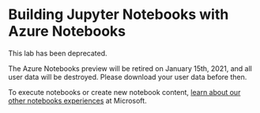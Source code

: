 # Building Jupyter Notebooks with Azure Notebooks

This lab has been deprecated.

The Azure Notebooks preview will be retired on January 15th, 2021, and all user data will be destroyed. Please download your user data before then.

To execute notebooks or create new notebook content, [learn about our other notebooks experiences](https://notebooks.azure.com/Content/alternatives.html?WT.mc_id=academic-9938-jabenn) at Microsoft.
